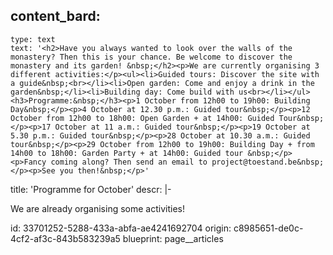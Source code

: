 content_bard:
  -
    type: text
    text: '<h2>Have you always wanted to look over the walls of the monastery? Then this is your chance. Be welcome to discover the monastery and its garden! &nbsp;</h2><p>We are currently organising 3 different activities:</p><ul><li>Guided tours: Discover the site with a guide&nbsp;<br></li><li>Open garden: Come and enjoy a drink in the garden&nbsp;</li><li>Building day: Come build with us<br></li></ul><h3>Programme:&nbsp;</h3><p>1 October from 12h00 to 19h00: Building Day&nbsp;</p><p>4 October at 12.30 p.m.: Guided tour&nbsp;</p><p>12 October from 12h00 to 18h00: Open Garden + at 14h00: Guided Tour&nbsp;</p><p>17 October at 11 a.m.: Guided tour&nbsp;</p><p>19 October at 5.30 p.m.: Guided tour&nbsp;</p><p>28 October at 10.30 a.m.: Guided tour&nbsp;</p><p>29 October from 12h00 to 19h00: Building Day + from 14h00 to 18h00: Garden Party + at 14h00: Guided tour &nbsp;</p><p>Fancy coming along? Then send an email to project@toestand.be&nbsp;</p><p>See you then!&nbsp;</p>'
title: 'Programme for October'
descr: |-
  <p>We are already organising some activities!
  </p>
id: 33701252-5288-433a-abfa-ae4241692704
origin: c8985651-de0c-4cf2-af3c-843b583239a5
blueprint: page__articles
